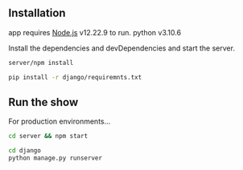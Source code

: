 ## Installation


app requires [Node.js](https://nodejs.org/) v12.22.9 to run. python v3.10.6

Install the dependencies and devDependencies and start the server.

```sh
server/npm install
```
```sh
pip install -r django/requiremnts.txt 
```

## Run the show

For production environments...
```sh
cd server && npm start 
```

```sh 
cd django
python manage.py runserver
```